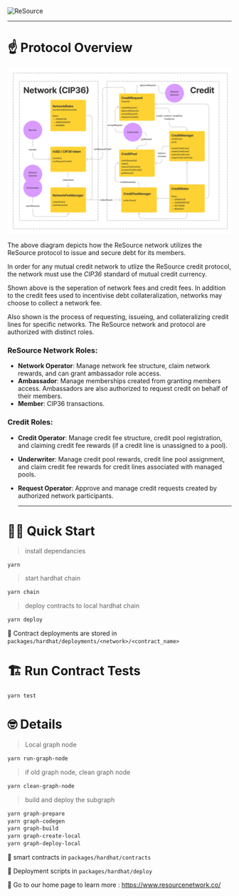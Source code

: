 ![ReSource](https://uploads-ssl.webflow.com/6016a148b166393bb61de601/60942413b02410890b73c2b6_resource-logotype.svg)

---

# ☝️ Protocol Overview

![ReSource](./diagram.jpg)

The above diagram depicts how the ReSource network utilizes the ReSource protocol to issue and secure debt for its members.

In order for any mutual credit network to utlize the ReSource credit protocol, the network must use the _CIP36_ standard of mutual credit currency.

Shown above is the seperation of network fees and credit fees. In addition to the credit fees used to incentivise debt collateralization, networks may choose to collect a network fee.

Also shown is the process of requesting, issueing, and collateralizing credit lines for specific networks. The ReSource network and protocol are authorized with distinct roles.

### ReSource Network Roles:

- **Network Operator**: Manage network fee structure, claim network rewards, and can grant ambassador role access.
- **Ambassador**: Manage memberships created from granting members access. Ambassadors are also authorized to request credit on behalf of their members.
- **Member**: CIP36 transactions.
### Credit Roles:

- **Credit Operator**: Manage credit fee structure, credit pool registration, and claiming credit fee rewards (if a credit line is unassigned to a pool).
- **Underwriter**: Manage credit pool rewards, credit line pool assignment, and claim credit fee rewards for credit lines associated with managed pools.
- **Request Operator**: Approve and manage credit requests created by authorized network participants.

  ***

# 🏄‍♂️ Quick Start

> install dependancies

```bash
yarn
```

> start hardhat chain

```bash
yarn chain
```

> deploy contracts to local hardhat chain

```bash
yarn deploy
```

🔏 Contract deployments are stored in `packages/hardhat/deployments/<network>/<contract_name>`

# 🏗 Run Contract Tests

```bash
yarn test
```

# 🤓 Details

> Local graph node

```bash
yarn run-graph-node
```

> if old graph node, clean graph node

```bash
yarn clean-graph-node
```

> build and deploy the subgraph

```bash
yarn graph-prepare
yarn graph-codegen
yarn graph-build
yarn graph-create-local
yarn graph-deploy-local
```

🔏 smart contracts in `packages/hardhat/contracts`

💼 Deployment scripts in `packages/hardhat/deploy`

📕 Go to our home page to learn more : https://www.resourcenetwork.co/
